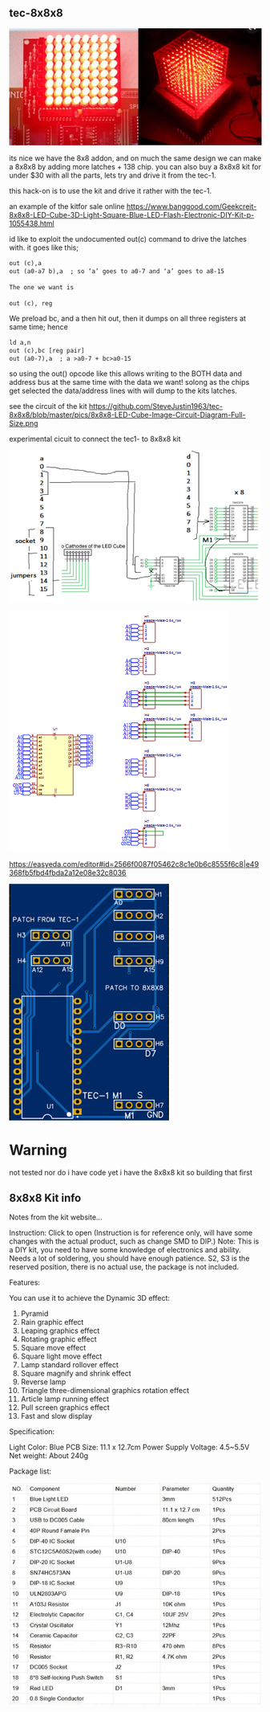 ## tec-8x8x8

![](https://github.com/SteveJustin1963/tec-8x8x8/blob/master/pics/64-to-512.png)

its nice we have the 8x8 addon, and on much the same design we can make a 8x8x8 by adding more latches + 138 chip. 
you can also buy a 8x8x8 kit for under $30 with all the parts, lets try and drive it from the tec-1.

this hack-on is to use the kit and drive it rather with the tec-1. 

an example of the kitfor sale online https://www.banggood.com/Geekcreit-8x8x8-LED-Cube-3D-Light-Square-Blue-LED-Flash-Electronic-DIY-Kit-p-1055438.html

id like to exploit the undocumented out(c) command to drive the latches with. 
it goes like this;

```
out (c),a
out (a0-a7 b),a  ; so ‘a’ goes to a0-7 and ‘a’ goes to a8-15

The one we want is

out (c), reg
```

We preload bc, and a then hit out, then it dumps on all three registers at same time; hence

```
ld a,n
out (c),bc [reg pair]
out (a0-7),a  ; a >a0-7 + bc>a0-15 
```

so using the out() opcode like this allows writing to the BOTH data and address bus at the same time with the data we want! 
solong as the chips get selected the data/address lines with will dump to the kits latches. 

see the circuit of the kit
https://github.com/SteveJustin1963/tec-8x8x8/blob/master/pics/8x8x8-LED-Cube-Image-Circuit-Diagram-Full-Size.png

experimental cicuit to connect the tec1- to 8x8x8 kit

![](https://github.com/SteveJustin1963/tec-8x8x8/blob/master/pics/wiring-1.png)

![](https://github.com/SteveJustin1963/tec-8x8x8/blob/master/pics/schem-1.png)

https://easyeda.com/editor#id=2566f0087f05462c8c1e0b6c8555f6c8|e49368fb5fbd4fbda2a12e08e32c8036

![](https://github.com/SteveJustin1963/tec-8x8x8/blob/master/pics/pcb.png)

# Warning
not tested nor do i have code yet
i have the 8x8x8 kit so building that first

## 8x8x8 Kit info

Notes from the kit website...

Instruction: Click to open (Instruction is for reference only, will have some changes with the actual product, such as change SMD to DIP.)
Note: This is a DIY kit, you need to have some knowledge of electronics and ability.
Needs a lot of soldering, you should have enough patience.
S2, S3 is the reserved position, there is no actual use, the package is not included.

Features:

You can use it to achieve the Dynamic 3D effect:
1. Pyramid
2. Rain graphic effect
3. Leaping graphics effect
4. Rotating graphic effect
5. Square move effect
6. Square light move effect
7. Lamp standard rollover effect
8. Square magnify and shrink effect
9. Reverse lamp
10. Triangle three-dimensional graphics rotation effect
11. Article lamp running effect
12. Pull screen graphics effect
13. Fast and slow display

Specification:

Light Color: Blue
PCB Size: 11.1 x 12.7cm
Power Supply Voltage: 4.5~5.5V
Net weight: About 240g

Package list:

![](https://github.com/SteveJustin1963/tec-8x8x8/blob/master/pics/C89439F9BE3E6986B18FDAB69E885086.jpg.webp)

 


